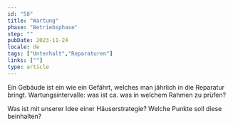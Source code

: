 ```yaml
---
id: "58"
title: "Wartung"
phase: "Betriebsphase"
step: ""
pubDate: 2023-11-24
locale: de
tags: ["Unterhalt","Reparaturen"]
links: [""]
type: article
---
```


Ein Gebäude ist ein wie ein Gefährt, welches man jährlich in die Reparatur bringt. 
Wartungsintervalle: was ist ca. was in welchem Rahmen zu prüfen?

Was ist mit unserer Idee einer Häuserstrategie? Welche Punkte soll diese beinhalten?

